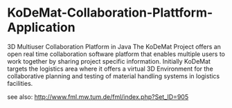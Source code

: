 KoDeMat-Collaboration-Plattform-Application
===========================================

3D Multiuser Collaboration Platform in Java
The KoDeMat Project offers an open real time collaboration software platform that enables multiple users 
to work together by sharing project specific information. 
Initially KoDeMat targets the logistics area where it offers a virtual 3D Environment for the collaborative planning and 
testing of material handling systems in logistics facilities.

see also: http://www.fml.mw.tum.de/fml/index.php?Set_ID=905
